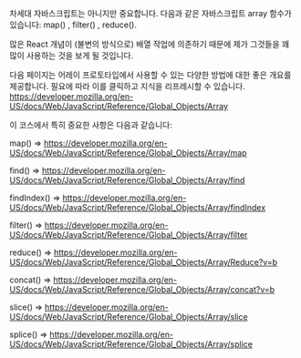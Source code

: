 차세대 자바스크립트는 아니지만 중요합니다. 다음과 같은 자바스크립트 array 함수가 있습니다: map() , filter() , reduce().

많은 React 개념이 (불변의 방식으로) 배열 작업에 의존하기 때문에 제가 그것들을 꽤 많이 사용하는 것을 보게 될 것입니다.

다음 페이지는 어레이 프로토타입에서 사용할 수 있는 다양한 방법에 대한 좋은 개요를 제공합니다. 필요에 따라 이를 클릭하고 지식을 리프레시할 수 있습니다. https://developer.mozilla.org/en-US/docs/Web/JavaScript/Reference/Global_Objects/Array

이 코스에서 특히 중요한 사항은 다음과 같습니다:

map()  => https://developer.mozilla.org/en-US/docs/Web/JavaScript/Reference/Global_Objects/Array/map

find()  => https://developer.mozilla.org/en-US/docs/Web/JavaScript/Reference/Global_Objects/Array/find

findIndex()  => https://developer.mozilla.org/en-US/docs/Web/JavaScript/Reference/Global_Objects/Array/findIndex

filter()  => https://developer.mozilla.org/en-US/docs/Web/JavaScript/Reference/Global_Objects/Array/filter

reduce()  => https://developer.mozilla.org/en-US/docs/Web/JavaScript/Reference/Global_Objects/Array/Reduce?v=b

concat()  => https://developer.mozilla.org/en-US/docs/Web/JavaScript/Reference/Global_Objects/Array/concat?v=b

slice()  => https://developer.mozilla.org/en-US/docs/Web/JavaScript/Reference/Global_Objects/Array/slice

splice()  => https://developer.mozilla.org/en-US/docs/Web/JavaScript/Reference/Global_Objects/Array/splice